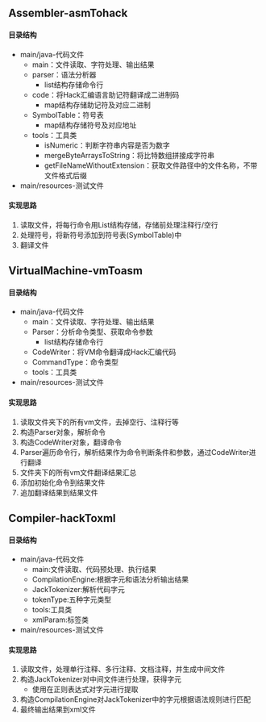 ## Assembler-asmTohack
#### 目录结构

* main/java-代码文件
  * main：文件读取、字符处理、输出结果
  * parser：语法分析器
    * list结构存储命令行
  * code：将Hack汇编语言助记符翻译成二进制码
    * map结构存储助记符及对应二进制
  * SymbolTable：符号表
    * map结构存储符号及对应地址
  * tools：工具类
    * isNumeric：判断字符串内容是否为数字
    * mergeByteArraysToString：将比特数组拼接成字符串
    * getFileNameWithoutExtension：获取文件路径中的文件名称，不带文件格式后缀
* main/resources-测试文件

#### 实现思路

1. 读取文件，将每行命令用List结构存储，存储前处理注释行/空行
2. 处理符号，将新符号添加到符号表(SymbolTable)中
3. 翻译文件

## VirtualMachine-vmToasm
#### 目录结构

* main/java-代码文件
  * main：文件读取、字符处理、输出结果
  * Parser：分析命令类型、获取命令参数
    * list结构存储命令行
  * CodeWriter：将VM命令翻译成Hack汇编代码
  * CommandType：命令类型
  * tools：工具类
* main/resources-测试文件

#### 实现思路

1. 读取文件夹下的所有vm文件，去掉空行、注释行等
2. 构造Parser对象，解析命令
3. 构造CodeWriter对象，翻译命令
4. Parser遍历命令行，解析结果作为命令判断条件和参数，通过CodeWriter进行翻译
5. 文件夹下的所有vm文件翻译结果汇总
6. 添加初始化命令到结果文件
7. 追加翻译结果到结果文件
   
## Compiler-hackToxml
#### 目录结构

* main/java-代码文件
  * main:文件读取、代码预处理、执行结果
  * CompilationEngine:根据字元和语法分析输出结果
  * JackTokenizer:解析代码字元
  * tokenType:五种字元类型
  * tools:工具类
  * xmlParam:标签类
* main/resources-测试文件

#### 实现思路

1. 读取文件，处理单行注释、多行注释、文档注释，并生成中间文件
2. 构造JackTokenizer对中间文件进行处理，获得字元
   * 使用在正则表达式对字元进行提取
3. 构造CompilationEngine对JackTokenizer中的字元根据语法规则进行匹配
4. 最终输出结果到xml文件
